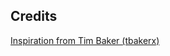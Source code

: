 ## Credits
<a href="https://github.com/tbakerx/react-resume-template/blob/master/README.md">Inspiration from Tim Baker (tbakerx)</a>
